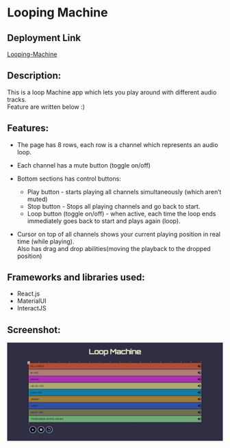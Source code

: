# Looping Machine

## Deployment Link

[Looping-Machine](link-goes-here)

## Description:

This is a loop Machine app which lets you play around with different audio tracks.<br/>
Feature are written below :)

## Features:

- The page has 8 rows, each row is a channel which represents
  an audio loop.
- Each channel has a mute button (toggle on/off)
- Bottom sections has control buttons:

  - Play button - starts playing all channels simultaneously (which
    aren’t muted)
  - Stop button - Stops all playing channels and go back to start.
  - Loop button (toggle on/off) - when active, each time the loop ends
    immediately goes back to start and plays again (loop).

- Cursor on top of all channels shows your current playing position in real time (while playing). <br/>
  Also has drag and drop abilities(moving the playback to the
  dropped position)

## Frameworks and libraries used:

- React.js
- MaterialUI
- InteractJS

## Screenshot:

<img src="./src/assets/screenshot.JPG" alt="screenshot"/>
